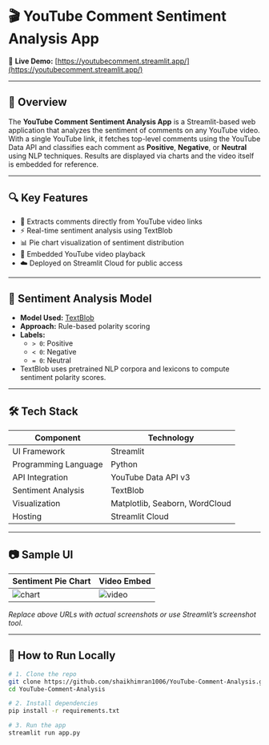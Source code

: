 # 🎬 YouTube Comment Sentiment Analysis App

🚀 **Live Demo:** [https://youtubecomment.streamlit.app/](https://youtubecomment.streamlit.app/)

---

## 📌 Overview

The **YouTube Comment Sentiment Analysis App** is a Streamlit-based web application that analyzes the sentiment of comments on any YouTube video. With a single YouTube link, it fetches top-level comments using the YouTube Data API and classifies each comment as **Positive**, **Negative**, or **Neutral** using NLP techniques. Results are displayed via charts and the video itself is embedded for reference.

---

## 🔍 Key Features

- 🔗 Extracts comments directly from YouTube video links
- ⚡ Real-time sentiment analysis using TextBlob
- 📊 Pie chart visualization of sentiment distribution
- 🎥 Embedded YouTube video playback
- ☁️ Deployed on Streamlit Cloud for public access

---

## 🧠 Sentiment Analysis Model

- **Model Used:** [TextBlob](https://textblob.readthedocs.io/en/dev/)
- **Approach:** Rule-based polarity scoring
- **Labels:**
  - `> 0`: Positive
  - `< 0`: Negative
  - `= 0`: Neutral
- TextBlob uses pretrained NLP corpora and lexicons to compute sentiment polarity scores.

---

## 🛠️ Tech Stack

| Component           | Technology                   |
|---------------------|-------------------------------|
| UI Framework        | Streamlit                    |
| Programming Language| Python                       |
| API Integration     | YouTube Data API v3          |
| Sentiment Analysis  | TextBlob                     |
| Visualization       | Matplotlib, Seaborn, WordCloud |
| Hosting             | Streamlit Cloud              |

---

## 📷 Sample UI

| Sentiment Pie Chart | Video Embed |
|---------------------|-------------|
| ![chart](https://i.imgur.com/XYZchart.png) | ![video](https://i.imgur.com/XYZvideo.png) |

_Replace above URLs with actual screenshots or use Streamlit’s screenshot tool._

---

## 🧪 How to Run Locally

```bash
# 1. Clone the repo
git clone https://github.com/shaikhimran1006/YouTube-Comment-Analysis.git
cd YouTube-Comment-Analysis

# 2. Install dependencies
pip install -r requirements.txt

# 3. Run the app
streamlit run app.py
